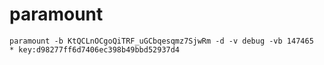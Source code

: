 # paramount

~~~
paramount -b KtQCLnOCgoQiTRF_uGCbqesqmz7SjwRm -d -v debug -vb 147465
* key:d98277ff6d7406ec398b49bbd52937d4
~~~
